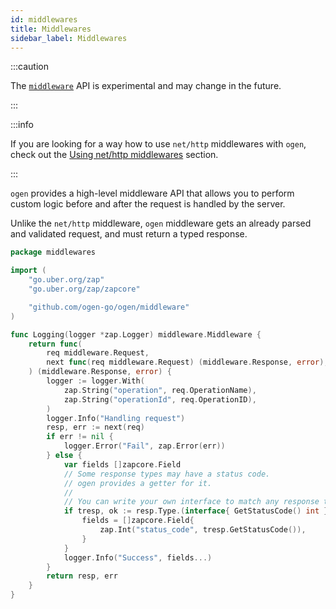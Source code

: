 ```yaml
---
id: middlewares
title: Middlewares
sidebar_label: Middlewares
---
```


:::caution

The [`middleware`](https://pkg.go.dev/github.com/ogen-go/ogen/middleware) API is experimental and may change in the
future.

:::

:::info

If you are looking for a way how to use `net/http` middlewares with `ogen`, check out the
[Using net/http middlewares](static_router.mdx#using-nethttp-middlewares) section.

:::


`ogen` provides a high-level middleware API that allows you to perform custom logic before and after the request
is handled by the server.

Unlike the `net/http` middleware, `ogen` middleware gets an already parsed and validated request, and must return a
typed response.

```go
package middlewares

import (
	"go.uber.org/zap"
	"go.uber.org/zap/zapcore"

	"github.com/ogen-go/ogen/middleware"
)

func Logging(logger *zap.Logger) middleware.Middleware {
	return func(
		req middleware.Request,
		next func(req middleware.Request) (middleware.Response, error),
	) (middleware.Response, error) {
		logger := logger.With(
			zap.String("operation", req.OperationName),
			zap.String("operationId", req.OperationID),
		)
		logger.Info("Handling request")
		resp, err := next(req)
		if err != nil {
			logger.Error("Fail", zap.Error(err))
		} else {
			var fields []zapcore.Field
			// Some response types may have a status code.
			// ogen provides a getter for it.
			//
			// You can write your own interface to match any response type.
			if tresp, ok := resp.Type.(interface{ GetStatusCode() int }); ok {
				fields = []zapcore.Field{
					zap.Int("status_code", tresp.GetStatusCode()),
				}
			}
			logger.Info("Success", fields...)
		}
		return resp, err
	}
}
```
